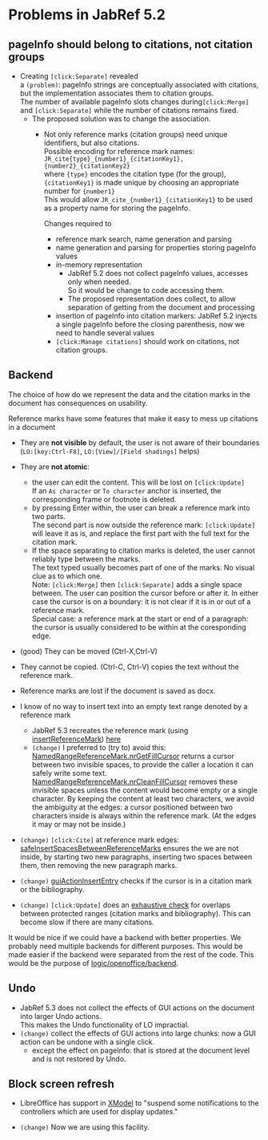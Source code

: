 # Problems in JabRef 5.2

## pageInfo should belong to citations, not citation groups

- Creating `[click:Separate]` revealed  
  a `(problem)`: pageInfo strings are conceptually associated with
  citations, but the implementation associates them to citation groups.  
  The number of available
  pageInfo slots changes during`[click:Merge]` and `[click:Separate]` while the number of citations
  remains fixed.
  - The proposed solution was to change the association.
    - Not only reference marks (citation groups) need unique identifiers, but also citations.  
      Possible encoding for reference mark names:  
      `JR_cite{type}_{number1}_{citationKey1},{number2}_{citationKey2}`  
      where `{type}` encodes the citation type (for the group), `{citationKey1}` is made unique by choosing an appropriate number for `{number1}`  
      This would allow
      `JR_cite_{number1}_{citationKey1}` to be used as a property name for storing the pageInfo.

      Changes required to
      - reference mark search, name generation and parsing
      - name generation and parsing for properties storing pageInfo values
      - in-memory representation  
        - JabRef 5.2 does not collect pageInfo values, accesses only when needed.  
          So it would be change to code accessing them.
        - The proposed representation does collect, to allow separation of getting from the document
          and processing
      - insertion of pageInfo into citation markers: JabRef 5.2 injects a single pageInfo before the closing parenthesis,
        now we need to handle several values
      - `[click:Manage citations]` should work on citations, not citation groups.


## Backend

The choice of how do we represent the data and the citation marks in the document has consequences
on usability.

Reference marks have some features that make it easy to mess up citations in a document

- They are **not visible** by default, the user is not aware of their boundaries  
(`LO:[key:Ctrl-F8]`, `LO:[View]/[Field shadings]` helps)

- They are **not atomic**:
  - the user can edit the content. This will be lost on `[click:Update]`  
  If an `As character` or `To character` anchor is inserted, the corresponding frame or footnote is deleted.
  - by pressing Enter within, the user can break a reference mark into two parts.  
    The second part is now outside the reference mark: `[click:Update]` will leave it as is, and replace the first part
    with the full text for the citation mark.
  - If the space separating to citation marks is deleted, the user cannot reliably type between the
    marks.  
    The text typed usually becomes part of one of the marks. No visual clue as to which one.  
    Note: `[click:Merge]` then `[click:Separate]` adds a single space between. The user can
    position the cursor before or after it. In either case the cursor is on a boundary: it is not
    clear if it is in or out of a reference mark.  
    Special case: a reference mark at the start or end of a paragraph: the cursor is usually considered to be within at the coresponding edge.
- (good) They can be moved (Ctrl-X,Ctrl-V)
- They cannot be copied. (Ctrl-C, Ctrl-V) copies the text without the reference mark.
- Reference marks are lost if the document is saved as docx.

- I know of no way to insert text into an empty text range denoted by a reference mark
  - JabRef 5.3 recreates the reference mark (using [insertReferenceMark](https://github.com/JabRef/jabref/blob/475b2989ffa8ec61c3327c62ed8f694149f83220/src/main/java/org/jabref/gui/openoffice/OOBibBase.java#L1072))
    [here](https://github.com/JabRef/jabref/blob/475b2989ffa8ec61c3327c62ed8f694149f83220/src/main/java/org/jabref/gui/openoffice/OOBibBase.java#L706)
  - `(change)` I preferred to (try to) avoid this:
    [NamedRangeReferenceMark.nrGetFillCursor](https://github.com/antalk2/jabref/blob/122d5133fa6c7b44245c5ba5600d398775718664/src/main/java/org/jabref/logic/openoffice/backend/NamedRangeReferenceMark.java#L225)
    returns a cursor between two invisible
    spaces, to provide the caller a location it can safely write some text. [NamedRangeReferenceMark.nrCleanFillCursor](https://github.com/antalk2/jabref/blob/122d5133fa6c7b44245c5ba5600d398775718664/src/main/java/org/jabref/logic/openoffice/backend/NamedRangeReferenceMark.java#L432)
    removes these invisible spaces unless the content would become empty or a single character.  By
    keeping the content at least two characters, we avoid the ambiguity at the edges: a cursor
    positioned between two characters inside is always within the reference mark. (At the edges it
    may or may not be inside.)

- `(change)` `[click:Cite]` at reference mark edges: [safeInsertSpacesBetweenReferenceMarks](https://github.com/antalk2/jabref/blob/122d5133fa6c7b44245c5ba5600d398775718664/src/main/java/org/jabref/logic/openoffice/backend/NamedRangeReferenceMark.java#L67) ensures the we are not inside, by starting two new paragraphs, inserting two spaces between them, then removing the new paragraph marks.
- `(change)` [guiActionInsertEntry](https://github.com/antalk2/jabref/blob/122d5133fa6c7b44245c5ba5600d398775718664/src/main/java/org/jabref/gui/openoffice/OOBibBase2.java#L624)
checks if the cursor is in a citation mark or the bibliography.

- `(change)` `[click:Update]` does an [exhaustive check](https://github.com/antalk2/jabref/blob/122d5133fa6c7b44245c5ba5600d398775718664/src/main/java/org/jabref/gui/openoffice/OOBibBase2.java#L927)
for overlaps between protected ranges (citation marks and bibliography). This can become slow if there are many citations.


It would be nice if we could have a backend with better properties. We probably need multiple
backends for different purposes. This would be made easier if the backend were separated from the
rest of the code. This would be the purpose of
[logic/openoffice/backend](https://github.com/antalk2/jabref/tree/improve-reversibility-rebased-03/src/main/java/org/jabref/logic/openoffice/backend).

## Undo

- JabRef 5.3 does not collect the effects of GUI actions on the document into larger Undo actions.  
This makes the Undo functionality of LO impractial.
- `(change)` collect the effects of GUI actions into large chunks: now a GUI action can be undone
with a single click.
  - except the effect on pageInfo: that is stored at the document level and is not restored by Undo.

## Block screen refresh

- LibreOffice has support in [XModel](https://api.libreoffice.org/docs/idl/ref/interfacecom_1_1sun_1_1star_1_1frame_1_1XModel.html#a7b7d36374033ee9210ec0ac5c1a90d9f)
to "suspend some notifications to the controllers which are used for display updates."

- `(change)` Now we are using this facility.
